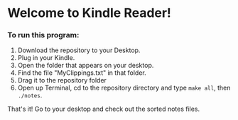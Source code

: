 # Welcome to Kindle Reader!

### To run this program:

1. Download the repository to your Desktop.
2. Plug in your Kindle.
3. Open the folder that appears on your desktop.
4. Find the file "MyClippings.txt" in that folder.
5. Drag it to the repository folder
6. Open up Terminal, cd to the repository directory and type `make all`, then `./notes`.

That's it!  Go to your desktop and check out the sorted notes files.

